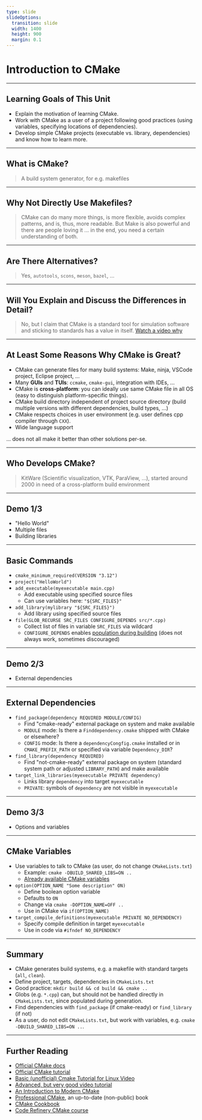 ```yaml
---
type: slide
slideOptions:
  transition: slide
  width: 1400
  height: 900
  margin: 0.1
---
```


<style>
  .reveal strong {
    font-weight: bold;
    color: orange;
  }
  .reveal p {
    text-align: left;
  }
  .reveal section h1 {
    color: orange;
  }
  .reveal section h2 {
    color: orange;
  }
  .reveal code {
    font-family: 'Ubuntu Mono';
    color: orange;
  }
</style>

# Introduction to CMake

---

## Learning Goals of This Unit

- Explain the motivation of learning CMake.
- Work with CMake as a user of a project following good practices (using variables, specifying locations of dependencies).
- Develop simple CMake projects (executable vs. library, dependencies) and know how to learn more.

---

## What is CMake?

> A build system generator, for e.g. makefiles

---

## Why Not Directly Use Makefiles?

> CMake can do many more things, is more flexible, avoids complex patterns, and is, thus, more readable.
> But Make is also powerful and there are people loving it ... in the end, you need a certain understanding of both.

---

## Are There Alternatives?

> Yes, `autotools`, `scons`, `meson`, `bazel`, ...

---

## Will You Explain and Discuss the Differences in Detail?

> No, but I claim that CMake is a standard tool for simulation software and sticking to standards has a value in itself. [Watch a video why](https://youtu.be/sBP17HQAQjk)

---

## At Least Some Reasons Why CMake is Great?

- CMake can generate files for many build systems: Make, ninja, VSCode project, Eclipse project, ...
- Many **GUIs** and **TUIs**: `ccmake`, `cmake-gui`, integration with IDEs, ...
- CMake is **cross-platform**: you can ideally use same CMake file in all OS (easy to distinguish platform-specific things).
- CMake build directory independent of project source directory (build multiple versions with different dependencies, build types, ...)
- CMake respects choices in user environment (e.g. user defines cpp compiler through `CXX`).
- Wide language support

... does not all make it better than other solutions per-se.

---

## Who Develops CMake?

> KitWare (Scientific visualization, VTK, ParaView, ...), started around 2000 in need of a cross-platform build environment

---

## Demo 1/3

- "Hello World"
- Multiple files
- Building libraries

---

## Basic Commands

- `cmake_minimum_required(VERSION "3.12")`
- `project("HelloWorld")`
- `add_executable(myexecutable main.cpp)`
    - Add executable using specified source files
    - Can use variables here: `"${SRC_FILES}"`
- `add_library(mylibrary "${SRC_FILES}")`
    - Add library using specified source files
- `file(GLOB_RECURSE SRC_FILES CONFIGURE_DEPENDS src/*.cpp)`
    - Collect list of files in variable `SRC_FILES` via wildcard
    - `CONFIGURE_DEPENDS` enables [population during building](https://cmake.org/cmake/help/latest/command/file.html#filesystem) (does not always work, sometimes discouraged)

---

## Demo 2/3

- External dependencies

---

## External Dependencies

- `find_package(dependency REQUIRED MODULE/CONFIG)`
    - Find "cmake-ready" external package on system and make available
    - `MODULE` mode: Is there a `Finddependency.cmake` shipped with CMake or elsewhere?
    - `CONFIG` mode: Is there a `dependencyCongfig.cmake` installed or in `CMAKE_PREFIX_PATH` or specified via variable `Dependency_DIR`?
- `find_library(dependency REQUIRED)`
    - Find "not-cmake-ready" external package on system (standard system path or adjusted `LIBRARY_PATH`) and make available
- `target_link_libraries(myexecutable PRIVATE dependency)`
    - Links library `dependency` into target `myexecutable`
    - `PRIVATE`: symbols of `dependency` are not visible in `myexecutable`

---

## Demo 3/3

- Options and variables

---

## CMake Variables

- Use variables to talk to CMake (as user, do not change `CMakeLists.txt`)
    - Example: `cmake -DBUILD_SHARED_LIBS=ON ..`
    - [Already available CMake variables](https://cmake.org/cmake/help/latest/manual/cmake-variables.7.html)
- `option(OPTION_NAME "Some description" ON)`
    - Define boolean option variable
    - Defaults to `ON`
    - Change via `cmake -DOPTION_NAME=OFF ..`
    - Use in CMake via `if(OPTION_NAME)`
- `target_compile_definitions(myexecutable PRIVATE NO_DEPENDENCY)`
    - Specify compile definition in target `myexecutable`
    - Use in code via `#ifndef NO_DEPENDENCY`

---

## Summary

- CMake generates build systems, e.g. a makefile with standard targets (`all`, `clean`).
- Define project, targets, dependencies in `CMakeLists.txt`
- Good practice: `mkdir build && cd build && cmake ..`
- Globs (e.g. `*.cpp`) can, but should not be handled directly in `CMakeLists.txt`, since populated during generation.
- Find dependencies with `find_package` (if cmake-ready) or `find_library` (if not)
- As a user, do not edit `CMakeLists.txt`, but work with variables, e.g. `cmake -DBUILD_SHARED_LIBS=ON ..`.

---

## Further Reading

- [Official CMake docs](https://cmake.org/cmake/help/latest/index.html)
- [Official CMake tutorial](https://cmake.org/cmake/help/latest/guide/tutorial/index.html)
- [Basic (unofficial) Cmake Tutorial for Linux Video](https://www.youtube.com/watch?v=mKZ-i-UfGgQ)
- [Advanced, but very good video tutorial](https://www.youtube.com/watch?v=bsXLMQ6WgIk)
- [An Introduction to Modern CMake](https://cliutils.gitlab.io/modern-cmake/)
- [Professional CMake](https://crascit.com/professional-cmake/), an up-to-date (non-public) book
- [CMake Cookbook](https://github.com/dev-cafe/cmake-cookbook)
- [Code Refinery CMake course](https://coderefinery.github.io/cmake-workshop/)
